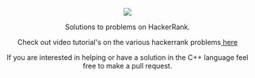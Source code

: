 <p align="center">
	<a href="https://www.hackerrank.com/ryanfehr18"><img src="https://cloud.githubusercontent.com/assets/19765741/25342064/d17a563c-28d8-11e7-83fc-763d4ab4820a.jpg" ></a>
</p>
<p align="center">
    Solutions to problems on HackerRank.
</p>
<p align="center">
	Check out video tutorial's on the various hackerrank problems<a href="https://www.youtube.com/channel/UCUKeGHv2WhjBlZKxkpuLgTw"> here</a>
</p>
<p align="center">
	If you are interested in helping or have a solution in the C++ language feel free to make a pull request.
</p>
